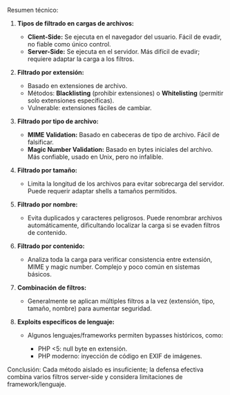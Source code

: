 Resumen técnico:

1. **Tipos de filtrado en cargas de archivos:**

   * **Client-Side:** Se ejecuta en el navegador del usuario. Fácil de evadir, no fiable como único control.
   * **Server-Side:** Se ejecuta en el servidor. Más difícil de evadir; requiere adaptar la carga a los filtros.

2. **Filtrado por extensión:**

   * Basado en extensiones de archivo.
   * Métodos: **Blacklisting** (prohibir extensiones) o **Whitelisting** (permitir solo extensiones específicas).
   * Vulnerable: extensiones fáciles de cambiar.

3. **Filtrado por tipo de archivo:**

   * **MIME Validation:** Basado en cabeceras de tipo de archivo. Fácil de falsificar.
   * **Magic Number Validation:** Basado en bytes iniciales del archivo. Más confiable, usado en Unix, pero no infalible.

4. **Filtrado por tamaño:**

   * Limita la longitud de los archivos para evitar sobrecarga del servidor. Puede requerir adaptar shells a tamaños permitidos.

5. **Filtrado por nombre:**

   * Evita duplicados y caracteres peligrosos. Puede renombrar archivos automáticamente, dificultando localizar la carga si se evaden filtros de contenido.

6. **Filtrado por contenido:**

   * Analiza toda la carga para verificar consistencia entre extensión, MIME y magic number. Complejo y poco común en sistemas básicos.

7. **Combinación de filtros:**

   * Generalmente se aplican múltiples filtros a la vez (extensión, tipo, tamaño, nombre) para aumentar seguridad.

8. **Exploits específicos de lenguaje:**

   * Algunos lenguajes/frameworks permiten bypasses históricos, como:

     * PHP <5: null byte en extensión.
     * PHP moderno: inyección de código en EXIF de imágenes.

Conclusión: Cada método aislado es insuficiente; la defensa efectiva combina varios filtros server-side y considera limitaciones de framework/lenguaje.
